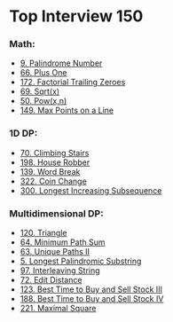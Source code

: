 # Top Interview 150

### Math:

- [9. Palindrome Number](https://leetcode.com/problems/palindrome-number/description/?envType=study-plan-v2&envId=top-interview-150)
- [66. Plus One](https://leetcode.com/problems/plus-one/description/?envType=study-plan-v2&envId=top-interview-150)
- [172. Factorial Trailing Zeroes](https://leetcode.com/problems/factorial-trailing-zeroes/description/?envType=study-plan-v2&envId=top-interview-150)
- [69. Sqrt(x)](https://leetcode.com/problems/sqrtx/description/?envType=study-plan-v2&envId=top-interview-150)
- [50. Pow(x,n)](https://leetcode.com/problems/powx-n/?envType=study-plan-v2&envId=top-interview-150)
- [149. Max Points on a Line](https://leetcode.com/problems/max-points-on-a-line/?envType=study-plan-v2&envId=top-interview-150)

### 1D DP:

- [70. Climbing Stairs](https://leetcode.com/problems/climbing-stairs/description/?envType=study-plan-v2&envId=top-interview-150)
- [198. House Robber](https://leetcode.com/problems/house-robber?envType=study-plan-v2&envId=top-interview-150)
- [139. Word Break](https://leetcode.com/problems/word-break?envType=study-plan-v2&envId=top-interview-150)
- [322. Coin Change](https://leetcode.com/problems/coin-change?envType=study-plan-v2&envId=top-interview-150)
- [300. Longest Increasing Subsequence](https://leetcode.com/problems/longest-increasing-subsequence?envType=study-plan-v2&envId=top-interview-150)

### Multidimensional DP:

- [120. Triangle](https://leetcode.com/problems/triangle/?envType=study-plan-v2&envId=top-interview-150)
- [64. Minimum Path Sum](https://leetcode.com/problems/minimum-path-sum/?envType=study-plan-v2&envId=top-interview-150)
- [63. Unique Paths II](https://leetcode.com/problems/unique-paths-ii/description/?envType=study-plan-v2&envId=top-interview-150)
- [5. Longest Palindromic Substring](https://leetcode.com/problems/longest-palindromic-substring/?envType=study-plan-v2&envId=top-interview-150)
- [97. Interleaving String](https://leetcode.com/problems/interleaving-string/?envType=study-plan-v2&envId=top-interview-150)
- [72. Edit Distance](https://leetcode.com/problems/edit-distance/description/?envType=study-plan-v2&envId=top-interview-150)
- [123. Best Time to Buy and Sell Stock III](https://leetcode.com/problems/best-time-to-buy-and-sell-stock-iii/?envType=study-plan-v2&envId=top-interview-150)
- [188. Best Time to Buy and Sell Stock IV](https://leetcode.com/problems/best-time-to-buy-and-sell-stock-iv?envType=study-plan-v2&envId=top-interview-150)
- [221. Maximal Square](https://leetcode.com/problems/maximal-square?envType=study-plan-v2&envId=top-interview-150)

<style>
    ul{
        padding-left:20px
    }
</style>
